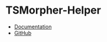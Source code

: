# TSMorpher-Helper

- [Documentation](https://ts-morpher.vercel.app/helper-docs/)
- [GitHub](https://github.com/LinbuduLab/morpher/)
